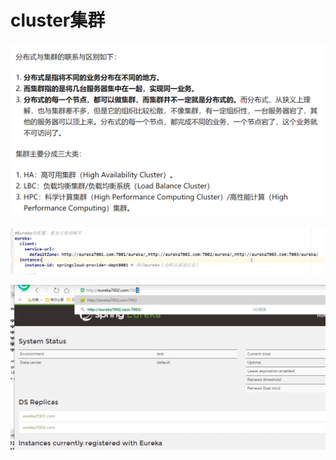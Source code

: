 # cluster集群

![](../.gitbook/assets/image%20%28209%29.png)

![](../.gitbook/assets/image%20%28210%29.png)

![](../.gitbook/assets/image%20%28219%29.png)

